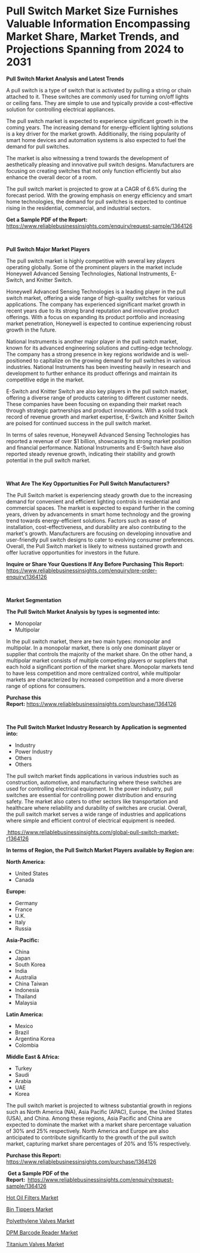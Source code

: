 <p><h1>Pull Switch Market Size Furnishes Valuable Information Encompassing Market Share, Market Trends, and Projections Spanning from 2024 to 2031</h1></p><p><strong>Pull Switch Market Analysis and Latest Trends</strong></p>
<p><p>A pull switch is a type of switch that is activated by pulling a string or chain attached to it. These switches are commonly used for turning on/off lights or ceiling fans. They are simple to use and typically provide a cost-effective solution for controlling electrical appliances.</p><p>The pull switch market is expected to experience significant growth in the coming years. The increasing demand for energy-efficient lighting solutions is a key driver for the market growth. Additionally, the rising popularity of smart home devices and automation systems is also expected to fuel the demand for pull switches.</p><p>The market is also witnessing a trend towards the development of aesthetically pleasing and innovative pull switch designs. Manufacturers are focusing on creating switches that not only function efficiently but also enhance the overall decor of a room.</p><p>The pull switch market is projected to grow at a CAGR of 6.6% during the forecast period. With the growing emphasis on energy efficiency and smart home technologies, the demand for pull switches is expected to continue rising in the residential, commercial, and industrial sectors.</p></p>
<p><strong>Get a Sample PDF of the Report:&nbsp;</strong> <a href="https://www.reliablebusinessinsights.com/enquiry/request-sample/1364126">https://www.reliablebusinessinsights.com/enquiry/request-sample/1364126</a></p>
<p>&nbsp;</p>
<p><strong>Pull Switch Major Market Players</strong></p>
<p><p>The pull switch market is highly competitive with several key players operating globally. Some of the prominent players in the market include Honeywell Advanced Sensing Technologies, National Instruments, E-Switch, and Knitter Switch.</p><p>Honeywell Advanced Sensing Technologies is a leading player in the pull switch market, offering a wide range of high-quality switches for various applications. The company has experienced significant market growth in recent years due to its strong brand reputation and innovative product offerings. With a focus on expanding its product portfolio and increasing market penetration, Honeywell is expected to continue experiencing robust growth in the future.</p><p>National Instruments is another major player in the pull switch market, known for its advanced engineering solutions and cutting-edge technology. The company has a strong presence in key regions worldwide and is well-positioned to capitalize on the growing demand for pull switches in various industries. National Instruments has been investing heavily in research and development to further enhance its product offerings and maintain its competitive edge in the market.</p><p>E-Switch and Knitter Switch are also key players in the pull switch market, offering a diverse range of products catering to different customer needs. These companies have been focusing on expanding their market reach through strategic partnerships and product innovations. With a solid track record of revenue growth and market expertise, E-Switch and Knitter Switch are poised for continued success in the pull switch market.</p><p>In terms of sales revenue, Honeywell Advanced Sensing Technologies has reported a revenue of over $1 billion, showcasing its strong market position and financial performance. National Instruments and E-Switch have also reported steady revenue growth, indicating their stability and growth potential in the pull switch market.</p></p>
<p>&nbsp;</p>
<p><strong>What Are The Key Opportunities For Pull Switch Manufacturers?</strong></p>
<p><p>The Pull Switch market is experiencing steady growth due to the increasing demand for convenient and efficient lighting controls in residential and commercial spaces. The market is expected to expand further in the coming years, driven by advancements in smart home technology and the growing trend towards energy-efficient solutions. Factors such as ease of installation, cost-effectiveness, and durability are also contributing to the market's growth. Manufacturers are focusing on developing innovative and user-friendly pull switch designs to cater to evolving consumer preferences. Overall, the Pull Switch market is likely to witness sustained growth and offer lucrative opportunities for investors in the future.</p></p>
<p><strong>Inquire or Share Your Questions If Any Before Purchasing This Report:</strong> <a href="https://www.reliablebusinessinsights.com/enquiry/pre-order-enquiry/1364126">https://www.reliablebusinessinsights.com/enquiry/pre-order-enquiry/1364126</a></p>
<p>&nbsp;</p>
<p><strong>Market Segmentation</strong></p>
<p><strong>The Pull Switch Market Analysis by types is segmented into:</strong></p>
<p><ul><li>Monopolar</li><li>Multipolar</li></ul></p>
<p><p>In the pull switch market, there are two main types: monopolar and multipolar. In a monopolar market, there is only one dominant player or supplier that controls the majority of the market share. On the other hand, a multipolar market consists of multiple competing players or suppliers that each hold a significant portion of the market share. Monopolar markets tend to have less competition and more centralized control, while multipolar markets are characterized by increased competition and a more diverse range of options for consumers.</p></p>
<p><strong>Purchase this Report:&nbsp;</strong><a href="https://www.reliablebusinessinsights.com/purchase/1364126">https://www.reliablebusinessinsights.com/purchase/1364126</a></p>
<p>&nbsp;</p>
<p><strong>The Pull Switch Market Industry Research by Application is segmented into:</strong></p>
<p><ul><li>Industry</li><li>Power Industry</li><li>Others</li><li>Others</li></ul></p>
<p><p>The pull switch market finds applications in various industries such as construction, automotive, and manufacturing where these switches are used for controlling electrical equipment. In the power industry, pull switches are essential for controlling power distribution and ensuring safety. The market also caters to other sectors like transportation and healthcare where reliability and durability of switches are crucial. Overall, the pull switch market serves a wide range of industries and applications where simple and efficient control of electrical equipment is needed.</p></p>
<p><a href="https://www.reliablebusinessinsights.com/global-pull-switch-market-r1364126">&nbsp;https://www.reliablebusinessinsights.com/global-pull-switch-market-r1364126</a></p>
<p><strong>In terms of Region, the Pull Switch Market Players available by Region are:</strong></p>
<p>
    <p> <strong> North America: </strong>
        <ul>
            <li>United States</li>
            <li>Canada</li>
        </ul>
        </p> 
    <p> <strong> Europe: </strong>
        <ul>
            <li>Germany</li>
            <li>France</li>
            <li>U.K.</li>
            <li>Italy</li>
            <li>Russia</li>
        </ul>
        </p> 
    <p> <strong> Asia-Pacific: </strong>
        <ul>
            <li>China</li>
            <li>Japan</li>
            <li>South Korea</li>
            <li>India</li>
            <li>Australia</li>
            <li>China Taiwan</li>
            <li>Indonesia</li>
            <li>Thailand</li>
            <li>Malaysia</li>
        </ul>
        </p> 
    <p> <strong> Latin America: </strong>
        <ul>
            <li>Mexico</li>
            <li>Brazil</li>
            <li>Argentina Korea</li>
            <li>Colombia</li>
        </ul>
        </p> 
    <p> <strong> Middle East & Africa: </strong>
        <ul>
            <li>Turkey</li>
            <li>Saudi</li>
            <li>Arabia</li>
            <li>UAE</li>
            <li>Korea</li>
        </ul>
    </p>
    </p>
<p><p>The pull switch market is projected to witness substantial growth in regions such as North America (NA), Asia Pacific (APAC), Europe, the United States (USA), and China. Among these regions, Asia Pacific and China are expected to dominate the market with a market share percentage valuation of 30% and 25% respectively. North America and Europe are also anticipated to contribute significantly to the growth of the pull switch market, capturing market share percentages of 20% and 15% respectively.</p></p>
<p><strong>Purchase this Report: </strong><a href="https://www.reliablebusinessinsights.com/purchase/1364126">https://www.reliablebusinessinsights.com/purchase/1364126</a></p>
<p>&nbsp;<strong>Get a Sample PDF of the Report:&nbsp;&nbsp;</strong><a href="https://www.reliablebusinessinsights.com/enquiry/request-sample/1364126">https://www.reliablebusinessinsights.com/enquiry/request-sample/1364126</a></p>
<p><strong></strong></p>
<p><p><a href="https://github.com/kishanagarner91/Market-Research-Report-List-1/blob/main/hot-oil-filters-market.md">Hot Oil Filters Market</a></p><p><a href="https://github.com/hrhzhypq19/Market-Research-Report-List-1/blob/main/bin-tippers-market.md">Bin Tippers Market</a></p><p><a href="https://github.com/brendafegmorris532/Market-Research-Report-List-1/blob/main/polyethylene-valves-market.md">Polyethylene Valves Market</a></p><p><a href="https://github.com/FredaSauer/Market-Research-Report-List-1/blob/main/dpm-barcode-reader-market.md">DPM Barcode Reader Market</a></p><p><a href="https://github.com/LarryPearsongXXfvf/Market-Research-Report-List-1/blob/main/titanium-valves-market.md">Titanium Valves Market</a></p></p>